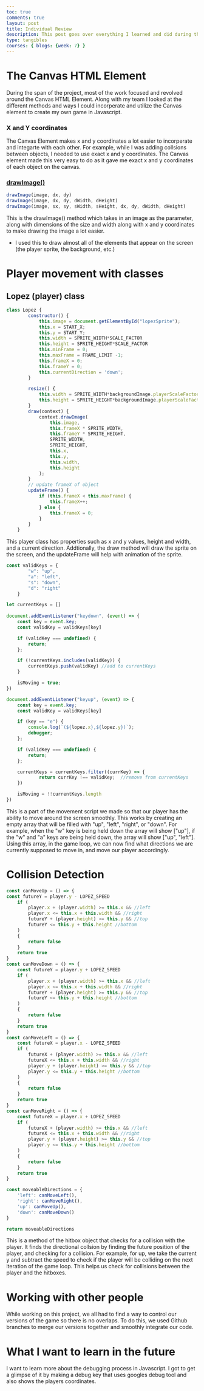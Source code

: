 ```yaml
---
toc: true
comments: true
layout: post
title: Individual Review
description: This post goes over everything I learned and did during the Game Project
type: tangibles
courses: { blogs: {week: 7} }
---
```


# The Canvas HTML Element

During the span of the project, most of the work focused and revolved around the Canvas HTML Element. Along with my team I looked at the different methods and ways I could incorperate and utilize the Canvas element to create my own game in Javascript.

### X and Y coordinates

The Canvas Element makes x and y coordinates a lot easier to incorperate and integarte with each other. For example, while I was adding collsions between objects, I needed to use exact x and y coordinates. The Canvas element made this very easy to do as it gave me exact x and y coordinates of each object on the canvas.

### [drawImage()](https://www.markdownguide.org/basic-syntax/)

```js
drawImage(image, dx, dy)
drawImage(image, dx, dy, dWidth, dHeight)
drawImage(image, sx, sy, sWidth, sHeight, dx, dy, dWidth, dHeight)
```

This is the drawImage() method which takes in an image as the parameter, along with dimensions of the size and width along with x and y coordinates to make drawing the image a lot easier.

- I used this to draw almost all of the elements that appear on the screen (the player sprite, the background, etc.)

# Player movement with classes

## Lopez (player) class

```js
class Lopez {
        constructor() {
            this.image = document.getElementById("lopezSprite");
            this.x = START_X;
            this.y = START_Y;
            this.width = SPRITE_WIDTH*SCALE_FACTOR
            this.height = SPRITE_HEIGHT*SCALE_FACTOR
            this.minFrame = 0;
            this.maxFrame = FRAME_LIMIT -1;
            this.frameX = 0;
            this.frameY = 0;
            this.currentDirection = 'down'; 
        }

        resize() {
            this.width = SPRITE_WIDTH*backgroundImage.playerScaleFactor
            this.height = SPRITE_HEIGHT*backgroundImage.playerScaleFactor
        }
        draw(context) {
            context.drawImage(
                this.image,
                this.frameX * SPRITE_WIDTH,
                this.frameY * SPRITE_HEIGHT,
                SPRITE_WIDTH,
                SPRITE_HEIGHT,
                this.x,
                this.y,
                this.width,
                this.height
            );
        }
        // update frameX of object
        updateFrame() {
            if (this.frameX < this.maxFrame) {
                this.frameX++;
            } else {
                this.frameX = 0;
            }
        }
    }
```

This player class has properties such as x and y values, height and width, and a current direction. Addtionally, the draw method will draw the sprite on the screen, and the updateFrame will help with animation of the sprite.

```js
const validKeys = {
        "w": "up",
        "a": "left",
        "s": "down",
        "d": "right"
    }

let currentKeys = []
    
document.addEventListener("keydown", (event) => {
    const key = event.key;
    const validKey = validKeys[key]

    if (validKey === undefined) {
        return;
    };

    if (!currentKeys.includes(validKey)) {
        currentKeys.push(validKey) //add to currentKeys
    } 

    isMoving = true;
})

document.addEventListener("keyup", (event) => {
    const key = event.key;
    const validKey = validKeys[key]

    if (key == "e") {
        console.log(`(${lopez.x},${lopez.y})`);
        debugger;
    };

    if (validKey === undefined) {
        return;
    };

    currentKeys = currentKeys.filter((currKey) => {
            return currKey !== validKey;  //remove from currentKeys 
    }) 

    isMoving = !!currentKeys.length
})
```

This is a part of the movement script we made so that our player has the ability to move around the screen smoothly. This works by creating an empty array that will be filled with "up", "left", "right", or "down". For example, when the "w" key is being held down the array will show ["up"], if the "w" and "a" keys are being held down, the array will show ["up", "left"]. Using this array, in the game loop, we can now find what directions we are currently supposed to move in, and move our player accordingly.

# Collision Detection

```js
const canMoveUp = () => {
const futureY = player.y - LOPEZ_SPEED
    if (
        player.x + (player.width) >= this.x && //left 
        player.x <= this.x + this.width && //right
        futureY + (player.height) >= this.y && //top
        futureY <= this.y + this.height //bottom
    )
    {
        return false
    }
    return true
}
const canMoveDown = () => {
    const futureY = player.y + LOPEZ_SPEED
    if (
        player.x + (player.width) >= this.x && //left 
        player.x <= this.x + this.width && //right
        futureY + (player.height) >= this.y && //top
        futureY <= this.y + this.height //bottom
    )
    {
        return false
    }
    return true
}
const canMoveLeft = () => {
    const futureX = player.x - LOPEZ_SPEED
    if (
        futureX + (player.width) >= this.x && //left 
        futureX <= this.x + this.width && //right
        player.y + (player.height) >= this.y && //top
        player.y <= this.y + this.height //bottom
    )
    {
        return false
    }
    return true
}
const canMoveRight = () => {
    const futureX = player.x + LOPEZ_SPEED
    if (
        futureX + (player.width) >= this.x && //left 
        futureX <= this.x + this.width && //right
        player.y + (player.height) >= this.y && //top
        player.y <= this.y + this.height //bottom
    )
    {
        return false
    }
    return true
}

const moveableDirections = {
    'left': canMoveLeft(),
    'right': canMoveRight(),
    'up': canMoveUp(),
    'down': canMoveDown()
}

return moveableDirections
```

This is a method of the hitbox object that checks for a collision with the player. It finds the directional collsion by finding the future position of the player, and checking for a collision. For example, for up, we take the current y and subtract the speed to check if the player will be colliding on the next iteration of the game loop. This helps us check for collisions between the player and the hitboxes.

# Working with other people

While working on this project, we all had to find a way to control our versions of the game so there is no overlaps. To do this, we used Github branches to merge our versions together and smoothly integrate our code.

# What I want to learn in the future

I want to learn more about the debugging process in Javascript. I got to get a glimpse of it by making a debug key that uses googles debug tool and also shows the players coordinates.